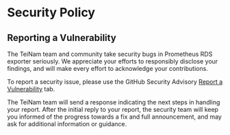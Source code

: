 # Security Policy

## Reporting a Vulnerability

The TeiNam team and community take security bugs in Prometheus RDS exporter seriously. We appreciate your efforts to responsibly disclose your findings, and will make every effort to acknowledge your contributions.

To report a security issue, please use the GitHub Security Advisory [Report a Vulnerability](https://github.com/TeiNam/prometheus-rds-exporter/security/advisories/new) tab.

The TeiNam team will send a response indicating the next steps in handling your report. After the initial reply to your report, the security team will keep you informed of the progress towards a fix and full announcement, and may ask for additional information or guidance.
